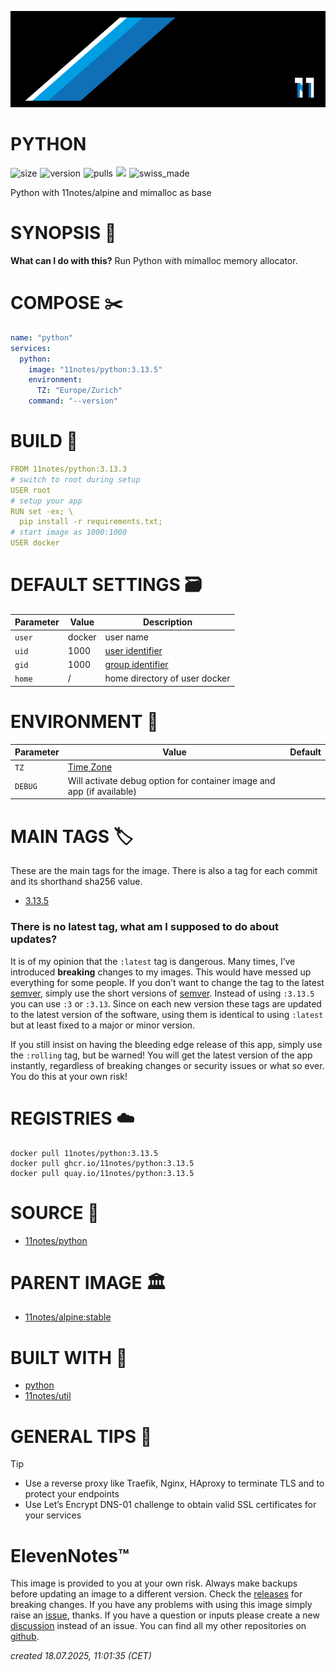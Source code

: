 ![banner](https://github.com/11notes/defaults/blob/main/static/img/banner.png?raw=true)

# PYTHON
![size](https://img.shields.io/docker/image-size/11notes/python/3.13.5?color=0eb305)![5px](https://github.com/11notes/defaults/blob/main/static/img/transparent5x2px.png?raw=true)![version](https://img.shields.io/docker/v/11notes/python/3.13.5?color=eb7a09)![5px](https://github.com/11notes/defaults/blob/main/static/img/transparent5x2px.png?raw=true)![pulls](https://img.shields.io/docker/pulls/11notes/python?color=2b75d6)![5px](https://github.com/11notes/defaults/blob/main/static/img/transparent5x2px.png?raw=true)[<img src="https://img.shields.io/github/issues/11notes/docker-PYTHON?color=7842f5">](https://github.com/11notes/docker-PYTHON/issues)![5px](https://github.com/11notes/defaults/blob/main/static/img/transparent5x2px.png?raw=true)![swiss_made](https://img.shields.io/badge/Swiss_Made-FFFFFF?labelColor=FF0000&logo=data:image/svg%2bxml;base64,PHN2ZyB2ZXJzaW9uPSIxIiB3aWR0aD0iNTEyIiBoZWlnaHQ9IjUxMiIgdmlld0JveD0iMCAwIDMyIDMyIiB4bWxucz0iaHR0cDovL3d3dy53My5vcmcvMjAwMC9zdmciPgogIDxyZWN0IHdpZHRoPSIzMiIgaGVpZ2h0PSIzMiIgZmlsbD0idHJhbnNwYXJlbnQiLz4KICA8cGF0aCBkPSJtMTMgNmg2djdoN3Y2aC03djdoLTZ2LTdoLTd2LTZoN3oiIGZpbGw9IiNmZmYiLz4KPC9zdmc+)

Python with 11notes/alpine and mimalloc as base

# SYNOPSIS 📖
**What can I do with this?** Run Python with mimalloc memory allocator.

# COMPOSE ✂️
```yaml
name: "python"
services:
  python:
    image: "11notes/python:3.13.5"
    environment:
      TZ: "Europe/Zurich"
    command: "--version"
```

# BUILD 🚧
```yaml
FROM 11notes/python:3.13.3
# switch to root during setup
USER root
# setup your app
RUN set -ex; \
  pip install -r requirements.txt;
# start image as 1000:1000
USER docker
```

# DEFAULT SETTINGS 🗃️
| Parameter | Value | Description |
| --- | --- | --- |
| `user` | docker | user name |
| `uid` | 1000 | [user identifier](https://en.wikipedia.org/wiki/User_identifier) |
| `gid` | 1000 | [group identifier](https://en.wikipedia.org/wiki/Group_identifier) |
| `home` | / | home directory of user docker |

# ENVIRONMENT 📝
| Parameter | Value | Default |
| --- | --- | --- |
| `TZ` | [Time Zone](https://en.wikipedia.org/wiki/List_of_tz_database_time_zones) | |
| `DEBUG` | Will activate debug option for container image and app (if available) | |

# MAIN TAGS 🏷️
These are the main tags for the image. There is also a tag for each commit and its shorthand sha256 value.

* [3.13.5](https://hub.docker.com/r/11notes/python/tags?name=3.13.5)

### There is no latest tag, what am I supposed to do about updates?
It is of my opinion that the ```:latest``` tag is dangerous. Many times, I’ve introduced **breaking** changes to my images. This would have messed up everything for some people. If you don’t want to change the tag to the latest [semver](https://semver.org/), simply use the short versions of [semver](https://semver.org/). Instead of using ```:3.13.5``` you can use ```:3``` or ```:3.13```. Since on each new version these tags are updated to the latest version of the software, using them is identical to using ```:latest``` but at least fixed to a major or minor version.

If you still insist on having the bleeding edge release of this app, simply use the ```:rolling``` tag, but be warned! You will get the latest version of the app instantly, regardless of breaking changes or security issues or what so ever. You do this at your own risk!

# REGISTRIES ☁️
```
docker pull 11notes/python:3.13.5
docker pull ghcr.io/11notes/python:3.13.5
docker pull quay.io/11notes/python:3.13.5
```

# SOURCE 💾
* [11notes/python](https://github.com/11notes/docker-PYTHON)

# PARENT IMAGE 🏛️
* [11notes/alpine:stable](https://hub.docker.com/r/11notes/alpine)

# BUILT WITH 🧰
* [python](https://github.com/python/cpython)
* [11notes/util](https://github.com/11notes/docker-util)

# GENERAL TIPS 📌
> [!TIP]
>* Use a reverse proxy like Traefik, Nginx, HAproxy to terminate TLS and to protect your endpoints
>* Use Let’s Encrypt DNS-01 challenge to obtain valid SSL certificates for your services

# ElevenNotes™️
This image is provided to you at your own risk. Always make backups before updating an image to a different version. Check the [releases](https://github.com/11notes/docker-python/releases) for breaking changes. If you have any problems with using this image simply raise an [issue](https://github.com/11notes/docker-python/issues), thanks. If you have a question or inputs please create a new [discussion](https://github.com/11notes/docker-python/discussions) instead of an issue. You can find all my other repositories on [github](https://github.com/11notes?tab=repositories).

*created 18.07.2025, 11:01:35 (CET)*